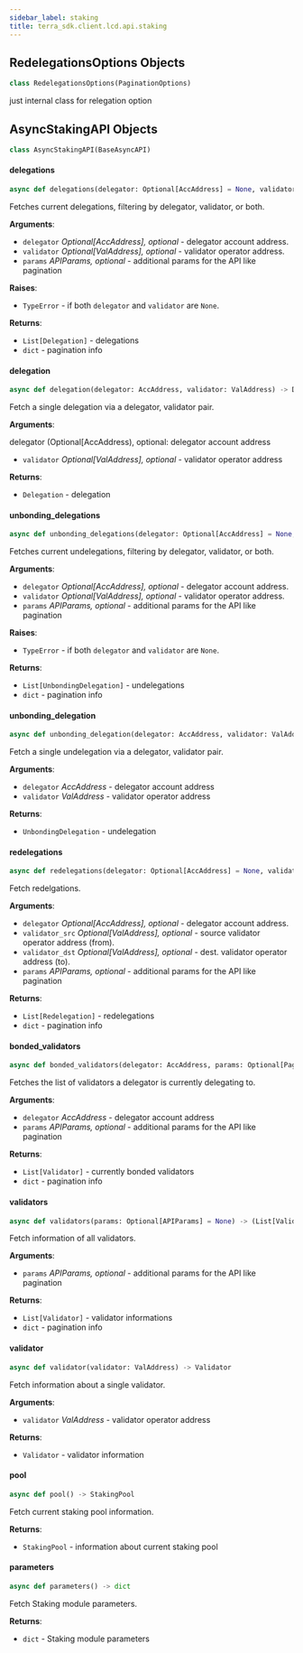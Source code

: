 ```yaml
---
sidebar_label: staking
title: terra_sdk.client.lcd.api.staking
---
```


## RedelegationsOptions Objects

```python
class RedelegationsOptions(PaginationOptions)
```

just internal class for relegation option

## AsyncStakingAPI Objects

```python
class AsyncStakingAPI(BaseAsyncAPI)
```

#### delegations

```python
async def delegations(delegator: Optional[AccAddress] = None, validator: Optional[ValAddress] = None, params: Optional[APIParams] = None) -> (List[Delegation], dict)
```

Fetches current delegations, filtering by delegator, validator, or both.

**Arguments**:

- `delegator` _Optional[AccAddress], optional_ - delegator account address.
- `validator` _Optional[ValAddress], optional_ - validator operator address.
- `params` _APIParams, optional_ - additional params for the API like pagination
  

**Raises**:

- `TypeError` - if both ``delegator`` and ``validator`` are ``None``.
  

**Returns**:

- `List[Delegation]` - delegations
- `dict` - pagination info

#### delegation

```python
async def delegation(delegator: AccAddress, validator: ValAddress) -> Delegation
```

Fetch a single delegation via a delegator, validator pair.

**Arguments**:

  delegator (Optional[AccAddress), optional: delegator account address
- `validator` _Optional[ValAddress], optional_ - validator operator address
  

**Returns**:

- `Delegation` - delegation

#### unbonding\_delegations

```python
async def unbonding_delegations(delegator: Optional[AccAddress] = None, validator: Optional[ValAddress] = None, params: Optional[APIParams] = None) -> (List[UnbondingDelegation], dict)
```

Fetches current undelegations, filtering by delegator, validator, or both.

**Arguments**:

- `delegator` _Optional[AccAddress], optional_ - delegator account address.
- `validator` _Optional[ValAddress], optional_ - validator operator address.
- `params` _APIParams, optional_ - additional params for the API like pagination
  

**Raises**:

- `TypeError` - if both ``delegator`` and ``validator`` are ``None``.
  

**Returns**:

- `List[UnbondingDelegation]` - undelegations
- `dict` - pagination info

#### unbonding\_delegation

```python
async def unbonding_delegation(delegator: AccAddress, validator: ValAddress) -> UnbondingDelegation
```

Fetch a single undelegation via a delegator, validator pair.

**Arguments**:

- `delegator` _AccAddress_ - delegator account address
- `validator` _ValAddress_ - validator operator address
  

**Returns**:

- `UnbondingDelegation` - undelegation

#### redelegations

```python
async def redelegations(delegator: Optional[AccAddress] = None, validator_src: Optional[ValAddress] = None, validator_dst: Optional[ValAddress] = None, params: Optional[APIParams] = None) -> (List[Redelegation], dict)
```

Fetch redelgations.

**Arguments**:

- `delegator` _Optional[AccAddress], optional_ - delegator account address.
- `validator_src` _Optional[ValAddress], optional_ - source validator operator address (from).
- `validator_dst` _Optional[ValAddress], optional_ - dest. validator operator address (to).
- `params` _APIParams, optional_ - additional params for the API like pagination
  

**Returns**:

- `List[Redelegation]` - redelegations
- `dict` - pagination info

#### bonded\_validators

```python
async def bonded_validators(delegator: AccAddress, params: Optional[PaginationOptions]) -> (List[Validator], dict)
```

Fetches the list of validators a delegator is currently delegating to.

**Arguments**:

- `delegator` _AccAddress_ - delegator account address
- `params` _APIParams, optional_ - additional params for the API like pagination
  

**Returns**:

- `List[Validator]` - currently bonded validators
- `dict` - pagination info

#### validators

```python
async def validators(params: Optional[APIParams] = None) -> (List[Validator], dict)
```

Fetch information of all validators.

**Arguments**:

- `params` _APIParams, optional_ - additional params for the API like pagination
  

**Returns**:

- `List[Validator]` - validator informations
- `dict` - pagination info

#### validator

```python
async def validator(validator: ValAddress) -> Validator
```

Fetch information about a single validator.

**Arguments**:

- `validator` _ValAddress_ - validator operator address
  

**Returns**:

- `Validator` - validator information

#### pool

```python
async def pool() -> StakingPool
```

Fetch current staking pool information.

**Returns**:

- `StakingPool` - information about current staking pool

#### parameters

```python
async def parameters() -> dict
```

Fetch Staking module parameters.

**Returns**:

- `dict` - Staking module parameters

